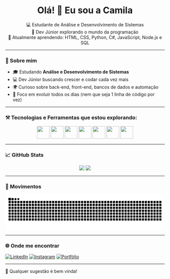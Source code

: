 <h1 align="center">Olá! 👋 Eu sou a Camila</h1>
<p align="center">
  💻 Estudante de Análise e Desenvolvimento de Sistemas <br/>
  🚀 Dev Júnior explorando o mundo da programação <br/>
  🌱 Atualmente aprendendo: HTML, CSS, Python, C#, JavaScript, Node.js e SQL
</p>

---

### 🧠 Sobre mim

- 🎓 Estudando **Análise e Desenvolvimento de Sistemas**
- 💻  Dev Júnior buscando crescer e codar cada vez mais
- 🌍 Curioso sobre back-end, front-end, bancos de dados e automação
- 🎯 Foco em evoluir todos os dias (nem que seja 1 linha de código por vez)

---

### ⚒️ Tecnologias e Ferramentas que estou explorando:

<div align="center">
  <img src="https://cdn.jsdelivr.net/gh/devicons/devicon/icons/html5/html5-original.svg" height="40" width="40"/>
  <img src="https://cdn.jsdelivr.net/gh/devicons/devicon/icons/css3/css3-original.svg" height="40" width="40"/>
  <img src="https://cdn.jsdelivr.net/gh/devicons/devicon/icons/javascript/javascript-original.svg" height="40" width="40"/>
  <img src="https://cdn.jsdelivr.net/gh/devicons/devicon/icons/python/python-original.svg" height="40" width="40"/>
  <img src="https://cdn.jsdelivr.net/gh/devicons/devicon/icons/csharp/csharp-original.svg" height="40" width="40"/>
  <img src="https://cdn.jsdelivr.net/gh/devicons/devicon/icons/nodejs/nodejs-original.svg" height="40" width="40"/>
  <img src="https://cdn.jsdelivr.net/gh/devicons/devicon/icons/microsoftsqlserver/microsoftsqlserver-plain.svg" height="40" width="40"/>
</div>

---

### 📈 GitHub Stats

<div align="center">
  <img height="180em" src="https://github-readme-stats.vercel.app/api?username=camilaisperling&show_icons=true&theme=tokyonight"/>
  <img height="180em" src="https://github-readme-stats.vercel.app/api/top-langs/?username=camilaisperling&layout=compact&langs_count=7&theme=tokyonight"/>
</div>

---

### 🐍 Movimentos

<img src="https://raw.githubusercontent.com/Camilaisperling/Camilaisperling/output/github-contribution-grid-snake.svg" />

---

### 🌐 Onde me encontrar

[![LinkedIn](https://img.shields.io/badge/-LinkedIn-0A66C2?style=for-the-badge&logo=linkedin&logoColor=white)](https://www.linkedin.com/in/camilaisperling/)
[![Instagram](https://img.shields.io/badge/-Instagram-E4405F?style=for-the-badge&logo=instagram&logoColor=white)](https://instagram.com/CamilaIsperling)
[![Portfólio](https://img.shields.io/badge/-Portfolio-151515?style=for-the-badge&logo=github&logoColor=white)](https://github.com/CamilaIsperling)


---

💬 Qualquer sugestão é bem vinda!
